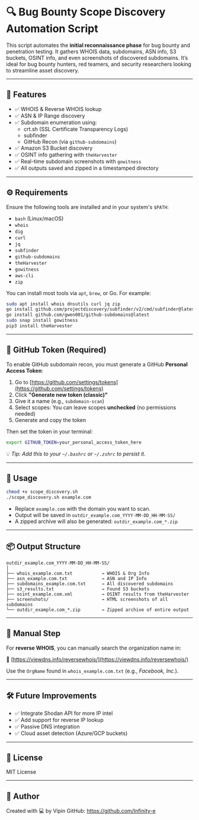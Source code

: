 # 🔍 Bug Bounty Scope Discovery Automation Script

This script automates the **initial reconnaissance phase** for bug bounty and penetration testing. It gathers WHOIS data, subdomains, ASN info, S3 buckets, OSINT info, and even screenshots of discovered subdomains. It’s ideal for bug bounty hunters, red teamers, and security researchers looking to streamline asset discovery.

---

## 📁 Features

- ✅ WHOIS & Reverse WHOIS lookup
- ✅ ASN & IP Range discovery
- ✅ Subdomain enumeration using:
  - crt.sh (SSL Certificate Transparency Logs)
  - subfinder
  - GitHub Recon (via `github-subdomains`)
- ✅ Amazon S3 Bucket discovery
- ✅ OSINT info gathering with `theHarvester`
- ✅ Real-time subdomain screenshots with `gowitness`
- ✅ All outputs saved and zipped in a timestamped directory

---

## ⚙️ Requirements

Ensure the following tools are installed and in your system's `$PATH`:

- `bash` (Linux/macOS)
- `whois`
- `dig`
- `curl`
- `jq`
- `subfinder`
- `github-subdomains`
- `theHarvester`
- `gowitness`
- `aws-cli`
- `zip`

You can install most tools via `apt`, `brew`, or Go. For example:

```bash
sudo apt install whois dnsutils curl jq zip
go install github.com/projectdiscovery/subfinder/v2/cmd/subfinder@latest
go install github.com/gwen001/github-subdomains@latest
sudo snap install gowitness
pip3 install theHarvester
````

---

## 🔐 GitHub Token (Required)

To enable GitHub subdomain recon, you must generate a GitHub **Personal Access Token**:

1. Go to [https://github.com/settings/tokens](https://github.com/settings/tokens)
2. Click **"Generate new token (classic)"**
3. Give it a name (e.g., `subdomain-scan`)
4. Select scopes: You can leave scopes **unchecked** (no permissions needed)
5. Generate and copy the token

Then set the token in your terminal:

```bash
export GITHUB_TOKEN=your_personal_access_token_here
```

💡 *Tip: Add this to your `~/.bashrc` or `~/.zshrc` to persist it.*

---

## 🚀 Usage

```bash
chmod +x scope_discovery.sh
./scope_discovery.sh example.com
```

* Replace `example.com` with the domain you want to scan.
* Output will be saved in `outdir_example.com_YYYY-MM-DD_HH-MM-SS/`
* A zipped archive will also be generated: `outdir_example.com_*.zip`

---

## 📦 Output Structure

```
outdir_example.com_YYYY-MM-DD_HH-MM-SS/
│
├── whois_example.com.txt           → WHOIS & Org Info
├── asn_example.com.txt             → ASN and IP Info
├── subdomains_example.com.txt      → All discovered subdomains
├── s3_results.txt                  → Found S3 buckets
├── osint_example.com.xml           → OSINT results from theHarvester
├── screenshots/                    → HTML screenshots of all subdomains
└── outdir_example.com_*.zip        → Zipped archive of entire output
```

---

## 🧠 Manual Step

For **reverse WHOIS**, you can manually search the organization name in:

📍 [https://viewdns.info/reversewhois/](https://viewdns.info/reversewhois/)

Use the `OrgName` found in `whois_example.com.txt` (e.g., *Facebook, Inc.*).

---

## 🛠️ Future Improvements

* ✅ Integrate Shodan API for more IP intel
* ✅ Add support for reverse IP lookup
* ✅ Passive DNS integration
* ✅ Cloud asset detection (Azure/GCP buckets)

---

## 📜 License

MIT License

---

## 🙌 Author

Created with 💻 by Vipin 
GitHub: https://github.com/Infinity-e

